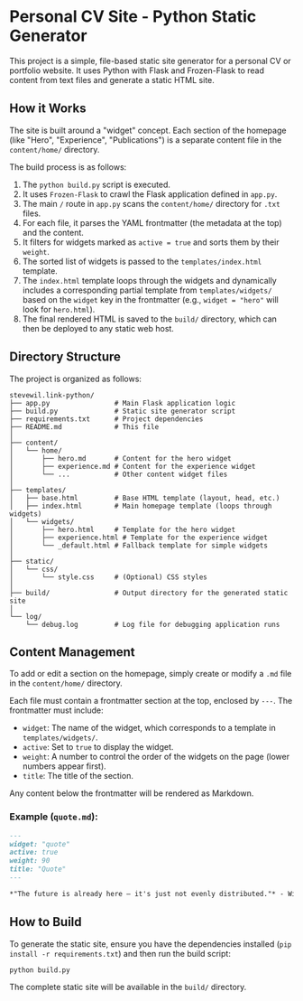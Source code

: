 # Personal CV Site - Python Static Generator

This project is a simple, file-based static site generator for a personal CV or portfolio website. It uses Python with Flask and Frozen-Flask to read content from text files and generate a static HTML site.

## How it Works

The site is built around a "widget" concept. Each section of the homepage (like "Hero", "Experience", "Publications") is a separate content file in the `content/home/` directory.

The build process is as follows:

1.  The `python build.py` script is executed.
2.  It uses `Frozen-Flask` to crawl the Flask application defined in `app.py`.
3.  The main `/` route in `app.py` scans the `content/home/` directory for `.txt` files.
4.  For each file, it parses the YAML frontmatter (the metadata at the top) and the content.
5.  It filters for widgets marked as `active = true` and sorts them by their `weight`.
6.  The sorted list of widgets is passed to the `templates/index.html` template.
7.  The `index.html` template loops through the widgets and dynamically includes a corresponding partial template from `templates/widgets/` based on the `widget` key in the frontmatter (e.g., `widget = "hero"` will look for `hero.html`).
8.  The final rendered HTML is saved to the `build/` directory, which can then be deployed to any static web host.

## Directory Structure

The project is organized as follows:

```
stevewil.link-python/
├── app.py                # Main Flask application logic
├── build.py              # Static site generator script
├── requirements.txt      # Project dependencies
├── README.md             # This file
│
├── content/
│   └── home/
│       ├── hero.md       # Content for the hero widget
│       ├── experience.md # Content for the experience widget
│       └── ...           # Other content widget files
│
├── templates/
│   ├── base.html         # Base HTML template (layout, head, etc.)
│   ├── index.html        # Main homepage template (loops through widgets)
│   └── widgets/
│       ├── hero.html     # Template for the hero widget
│       ├── experience.html # Template for the experience widget
│       └── _default.html # Fallback template for simple widgets
│
├── static/
│   └── css/
│       └── style.css     # (Optional) CSS styles
│
├── build/                # Output directory for the generated static site
│
└── log/
    └── debug.log         # Log file for debugging application runs
```

## Content Management

To add or edit a section on the homepage, simply create or modify a `.md` file in the `content/home/` directory.

Each file must contain a frontmatter section at the top, enclosed by `---`. The frontmatter must include:

- `widget`: The name of the widget, which corresponds to a template in `templates/widgets/`.
- `active`: Set to `true` to display the widget.
- `weight`: A number to control the order of the widgets on the page (lower numbers appear first).
- `title`: The title of the section.

Any content below the frontmatter will be rendered as Markdown.

### Example (`quote.md`):

```markdown
---
widget: "quote"
active: true
weight: 90
title: "Quote"
---

*"The future is already here – it's just not evenly distributed."* - William Gibson
```

## How to Build

To generate the static site, ensure you have the dependencies installed (`pip install -r requirements.txt`) and then run the build script:

```bash
python build.py
```

The complete static site will be available in the `build/` directory.